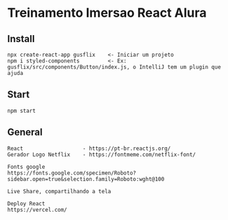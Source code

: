 # Treinamento Imersao React Alura

## Install
```
npx create-react-app gusflix    <- Iniciar um projeto
npm i styled-components         <- Ex: gusflix/src/components/Button/index.js, o IntelliJ tem um plugin que ajuda
```

## Start
```
npm start
```

## General
```
React                   - https://pt-br.reactjs.org/
Gerador Logo Netflix    - https://fontmeme.com/netflix-font/

Fonts google
https://fonts.google.com/specimen/Roboto?sidebar.open=true&selection.family=Roboto:wght@100

Live Share, compartilhando a tela

Deploy React
https://vercel.com/
```
